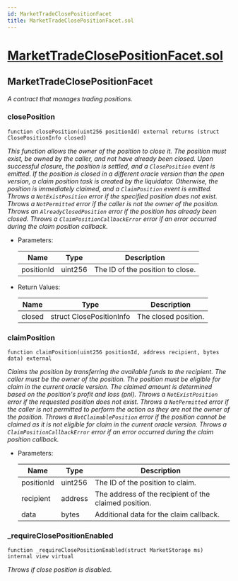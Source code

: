```yaml
---
id: MarketTradeClosePositionFacet
title: MarketTradeClosePositionFacet.sol
---
```

# [MarketTradeClosePositionFacet.sol](https://github.com/chromatic-protocol/contracts/tree/main/contracts/core/facets/market/MarketTradeClosePositionFacet.sol)

## MarketTradeClosePositionFacet

_A contract that manages trading positions._

### closePosition

```solidity
function closePosition(uint256 positionId) external returns (struct ClosePositionInfo closed)
```

_This function allows the owner of the position to close it. The position must exist, be owned by the caller,
     and not have already been closed. Upon successful closure, the position is settled, and a `ClosePosition` event is emitted.
     If the position is closed in a different oracle version than the open version, a claim position task is created by the liquidator.
     Otherwise, the position is immediately claimed, and a `ClaimPosition` event is emitted.
     Throws a `NotExistPosition` error if the specified position does not exist.
     Throws a `NotPermitted` error if the caller is not the owner of the position.
     Throws an `AlreadyClosedPosition` error if the position has already been closed.
     Throws a `ClaimPositionCallbackError` error if an error occurred during the claim position callback._

- Parameters:

  | Name | Type | Description |
  | ---- | ---- | ----------- |
  | positionId | uint256 | The ID of the position to close. |

- Return Values:

  | Name | Type | Description |
  | ---- | ---- | ----------- |
  | closed | struct ClosePositionInfo | The closed position. |

### claimPosition

```solidity
function claimPosition(uint256 positionId, address recipient, bytes data) external
```

_Claims the position by transferring the available funds to the recipient.
     The caller must be the owner of the position.
     The position must be eligible for claim in the current oracle version.
     The claimed amount is determined based on the position's profit and loss (pnl).
     Throws a `NotExistPosition` error if the requested position does not exist.
     Throws a `NotPermitted` error if the caller is not permitted to perform the action as they are not the owner of the position.
     Throws a `NotClaimablePosition` error if the position cannot be claimed as it is not eligible for claim in the current oracle version.
     Throws a `ClaimPositionCallbackError` error if an error occurred during the claim position callback._

- Parameters:

  | Name | Type | Description |
  | ---- | ---- | ----------- |
  | positionId | uint256 | The ID of the position to claim. |
  | recipient | address | The address of the recipient of the claimed position. |
  | data | bytes | Additional data for the claim callback. |

### _requireClosePositionEnabled

```solidity
function _requireClosePositionEnabled(struct MarketStorage ms) internal view virtual
```

_Throws if close position is disabled._

